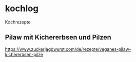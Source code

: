 # kochlog
Kochrezepte

## Pilaw mit Kichererbsen und Pilzen

https://www.zuckerjagdwurst.com/de/rezepte/veganes-pilaw-kichererbsen-pilze
